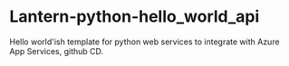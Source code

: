 # Lantern-python-hello_world_api
Hello world'ish template for python web services to integrate with Azure App Services, github CD.
